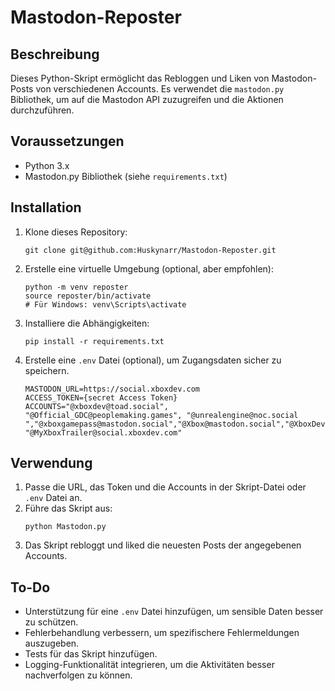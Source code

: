 # Mastodon-Reposter

## Beschreibung
Dieses Python-Skript ermöglicht das Rebloggen und Liken von Mastodon-Posts von verschiedenen Accounts.
Es verwendet die `mastodon.py` Bibliothek, um auf die Mastodon API zuzugreifen und die Aktionen durchzuführen.

## Voraussetzungen
- Python 3.x
- Mastodon.py Bibliothek (siehe `requirements.txt`)

## Installation
1. Klone dieses Repository:
   ```
   git clone git@github.com:Huskynarr/Mastodon-Reposter.git
   ```

2. Erstelle eine virtuelle Umgebung (optional, aber empfohlen):
   ```
   python -m venv reposter
   source reposter/bin/activate
   # Für Windows: venv\Scripts\activate
   ```

3. Installiere die Abhängigkeiten:
   ```
   pip install -r requirements.txt
   ```

4. Erstelle eine `.env` Datei (optional), um Zugangsdaten sicher zu speichern.
   ```
   MASTODON_URL=https://social.xboxdev.com
   ACCESS_TOKEN={secret Access Token}
   ACCOUNTS="@xboxdev@toad.social", "@Official_GDC@peoplemaking.games", "@unrealengine@noc.social ","@xboxgamepass@mastodon.social","@Xbox@mastodon.social","@XboxDevMastodon@social.xboxdev.com", "@MyXboxTrailer@social.xboxdev.com"
   ```

## Verwendung
1. Passe die URL, das Token und die Accounts in der Skript-Datei oder `.env` Datei an.
2. Führe das Skript aus:
   ```
   python Mastodon.py
   ```
3. Das Skript rebloggt und liked die neuesten Posts der angegebenen Accounts.

## To-Do
- Unterstützung für eine `.env` Datei hinzufügen, um sensible Daten besser zu schützen.
- Fehlerbehandlung verbessern, um spezifischere Fehlermeldungen auszugeben.
- Tests für das Skript hinzufügen.
- Logging-Funktionalität integrieren, um die Aktivitäten besser nachverfolgen zu können.
